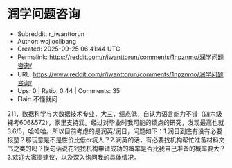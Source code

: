 # 润学问题咨询

- Subreddit: r_iwanttorun
- Author: wojioclibang
- Created: 2025-09-25 06:41:44 UTC
- Permalink: https://reddit.com/r/iwanttorun/comments/1npznmo/润学问题咨询/
- URL: https://www.reddit.com/r/iwanttorun/comments/1npznmo/润学问题咨询/
- Ups: 0 | Ratio: 0.44 | Comments: 35
- Flair: 不懂就问


211，数据科学与大数据技术专业，大三，绩点低，自认为语言能力不错（四六级裸考606&572），家里支持润。经过对毕业时我可能的绩点的研究，发现最高也就3.6/5，哈哈哈。所以目前考虑的是润英/润日，问题如下：1.润日到底有没有必要报塾？那玩意是不是性价比低or坑人？2.润英的话，有必要找机构帮忙准备材料文书之类的吗？换句话说花钱找机构申请成功的概率是否比我自己准备的概率要大？3.欢迎大家提建议，以及深入询问我的具体情况。

